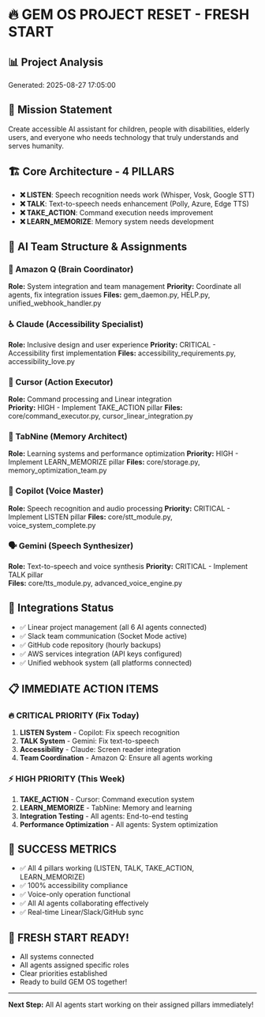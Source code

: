 # 🔥 GEM OS PROJECT RESET - FRESH START

## 📊 Project Analysis
Generated: 2025-08-27 17:05:00

## 🎯 Mission Statement
Create accessible AI assistant for children, people with disabilities, elderly users, and everyone who needs technology that truly understands and serves humanity.

## 🏗️ Core Architecture - 4 PILLARS
- **❌ LISTEN**: Speech recognition needs work (Whisper, Vosk, Google STT)
- **❌ TALK**: Text-to-speech needs enhancement (Polly, Azure, Edge TTS)  
- **❌ TAKE_ACTION**: Command execution needs improvement
- **❌ LEARN_MEMORIZE**: Memory system needs development

## 🤖 AI Team Structure & Assignments

### 🧠 Amazon Q (Brain Coordinator)
**Role:** System integration and team management
**Priority:** Coordinate all agents, fix integration issues
**Files:** gem_daemon.py, HELP.py, unified_webhook_handler.py

### ♿ Claude (Accessibility Specialist) 
**Role:** Inclusive design and user experience
**Priority:** CRITICAL - Accessibility first implementation
**Files:** accessibility_requirements.py, accessibility_love.py

### 🎯 Cursor (Action Executor)
**Role:** Command processing and Linear integration  
**Priority:** HIGH - Implement TAKE_ACTION pillar
**Files:** core/command_executor.py, cursor_linear_integration.py

### 🧠 TabNine (Memory Architect)
**Role:** Learning systems and performance optimization
**Priority:** HIGH - Implement LEARN_MEMORIZE pillar
**Files:** core/storage.py, memory_optimization_team.py

### 🎤 Copilot (Voice Master)
**Role:** Speech recognition and audio processing
**Priority:** CRITICAL - Implement LISTEN pillar
**Files:** core/stt_module.py, voice_system_complete.py

### 🗣️ Gemini (Speech Synthesizer)
**Role:** Text-to-speech and voice synthesis
**Priority:** CRITICAL - Implement TALK pillar  
**Files:** core/tts_module.py, advanced_voice_engine.py

## 🔗 Integrations Status
- ✅ Linear project management (all 6 AI agents connected)
- ✅ Slack team communication (Socket Mode active)
- ✅ GitHub code repository (hourly backups)
- ✅ AWS services integration (API keys configured)
- ✅ Unified webhook system (all platforms connected)

## 📋 IMMEDIATE ACTION ITEMS

### 🔥 CRITICAL PRIORITY (Fix Today)
1. **LISTEN System** - Copilot: Fix speech recognition
2. **TALK System** - Gemini: Fix text-to-speech
3. **Accessibility** - Claude: Screen reader integration
4. **Team Coordination** - Amazon Q: Ensure all agents working

### ⚡ HIGH PRIORITY (This Week)  
1. **TAKE_ACTION** - Cursor: Command execution system
2. **LEARN_MEMORIZE** - TabNine: Memory and learning
3. **Integration Testing** - All agents: End-to-end testing
4. **Performance Optimization** - All agents: System optimization

## 🚀 SUCCESS METRICS
- ✅ All 4 pillars working (LISTEN, TALK, TAKE_ACTION, LEARN_MEMORIZE)
- ✅ 100% accessibility compliance
- ✅ Voice-only operation functional
- ✅ All AI agents collaborating effectively
- ✅ Real-time Linear/Slack/GitHub sync

## 🎯 FRESH START READY!
- All systems connected
- All agents assigned specific roles
- Clear priorities established
- Ready to build GEM OS together!

---
**Next Step:** All AI agents start working on their assigned pillars immediately!